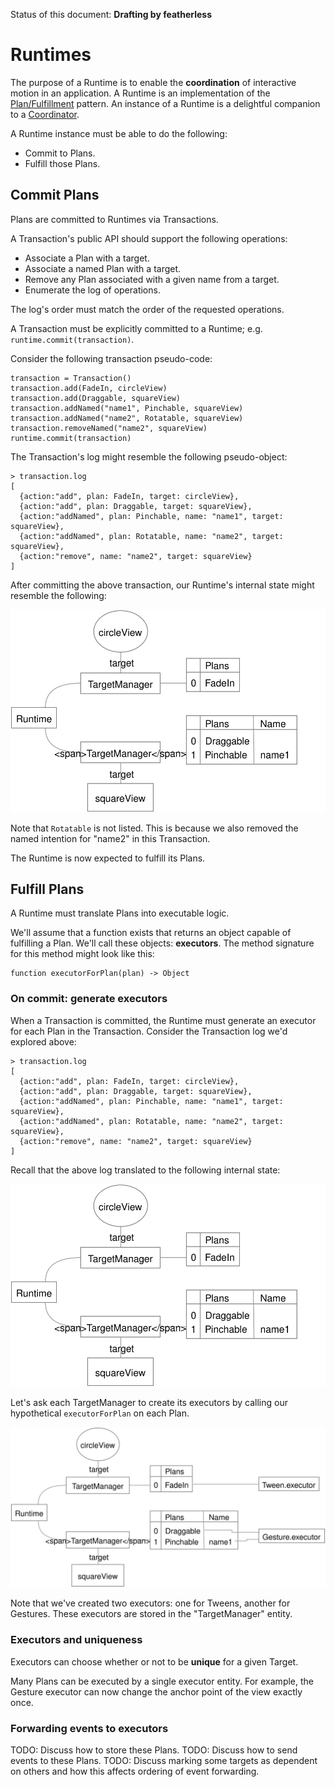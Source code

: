 Status of this document: **Drafting by featherless**

# Runtimes

The purpose of a Runtime is to enable the **coordination** of interactive motion in an application. A Runtime is an implementation of the [Plan/Fulfillment](patterns/plan-fulfillment.md) pattern. An instance of a Runtime is a delightful companion to a [Coordinator](patterns/coordinator-plan.md).

A Runtime instance must be able to do the following:

- Commit to Plans.
- Fulfill those Plans.

## Commit Plans

Plans are committed to Runtimes via Transactions.

A Transaction's public API should support the following operations:

- Associate a Plan with a target.
- Associate a named Plan with a target.
- Remove any Plan associated with a given name from a target.
- Enumerate the log of operations.

The log's order must match the order of the requested operations.

A Transaction must be explicitly committed to a Runtime; e.g. `runtime.commit(transaction)`.

Consider the following transaction pseudo-code:

    transaction = Transaction()
    transaction.add(FadeIn, circleView)
    transaction.add(Draggable, squareView)
    transaction.addNamed("name1", Pinchable, squareView)
    transaction.addNamed("name2", Rotatable, squareView)
    transaction.removeNamed("name2", squareView)
    runtime.commit(transaction)

The Transaction's log might resemble the following pseudo-object:

    > transaction.log
    [
      {action:"add", plan: FadeIn, target: circleView},
      {action:"add", plan: Draggable, target: squareView},
      {action:"addNamed", plan: Pinchable, name: "name1", target: squareView},
      {action:"addNamed", plan: Rotatable, name: "name2", target: squareView},
      {action:"remove", name: "name2", target: squareView}
    ]

After committing the above transaction, our Runtime's internal state might resemble the following:

![](../_assets/TargetManagers.svg)

Note that `Rotatable` is not listed. This is because we also removed the named intention for "name2" in this Transaction.

The Runtime is now expected to fulfill its Plans.

## Fulfill Plans

A Runtime must translate Plans into executable logic.

We'll assume that a function exists that returns an object capable of fulfilling a Plan. We'll call these objects: **executors**. The method signature for this method might look like this:

    function executorForPlan(plan) -> Object

### On commit: generate executors

When a Transaction is committed, the Runtime must generate an executor for each Plan in the Transaction. Consider the Transaction log we'd explored above:

    > transaction.log
    [
      {action:"add", plan: FadeIn, target: circleView},
      {action:"add", plan: Draggable, target: squareView},
      {action:"addNamed", plan: Pinchable, name: "name1", target: squareView},
      {action:"addNamed", plan: Rotatable, name: "name2", target: squareView},
      {action:"remove", name: "name2", target: squareView}
    ]

Recall that the above log translated to the following internal state:

![](../_assets/TargetManagers.svg)

Let's ask each TargetManager to create its executors by calling our hypothetical `executorForPlan` on each Plan.

![](../_assets/Executors.svg)

Note that we've created two executors: one for Tweens, another for Gestures. These executors are stored in the "TargetManager" entity.

### Executors and uniqueness

Executors can choose whether or not to be **unique** for a given Target.

Many Plans can be executed by a single executor entity. For example, the Gesture executor can now change the anchor point of the view exactly once.

### Forwarding events to executors

TODO: Discuss how to store these Plans.
TODO: Discuss how to send events to these Plans.
TODO: Discuss marking some targets as dependent on others and how this affects ordering of event forwarding.